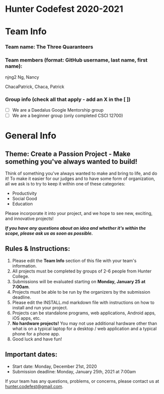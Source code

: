 # Hunter Codefest 2020-2021

# Team Info
### Team name: The Three Quaranteers
### Team members (format: GitHub username, last name, first name):
njng2 Ng, Nancy 

ChacaPatrick, Chaca, Patrick

### Group info (check all that apply - add an X in the [ ])
- [ ] We are a Daedalus Google Mentorship group
- [ ] We are a beginner group (only completed CSCI 12700)

# General Info
## Theme: Create a Passion Project - Make something you've always wanted to build!
Think of something you've always wanted to make and bring to life, and do it! To make it easier for our judges and to have some form of organization, all we ask is to try to keep it within one of these categories:
-   Productivity
-   Social Good
-   Education
    
Please incorporate it into your project, and we hope to see new, exciting, and innovative projects!

*__If you have any questions about an idea and whether it's within the scope, please ask us as soon as possible.__*

## Rules & Instructions:

1. Please edit the **Team Info** section of this file with your team's information.
2. All projects must be completed by groups of 2-6 people from Hunter College.
3. Submissions will be evaluated starting on **Monday, January 25 at 7:00am**.
4. Projects must be able to be run by the organizers by the submission deadline.
5. Please edit the INSTALL.md markdown file with instructions on how to install and run your project. 
6. Projects can be standalone programs, web applications, Android apps,  iOS apps, etc.
7. **No hardware projects!** You may not use additional hardware other than what is on a typical laptop for a desktop / web application and a typical phone for a phone app.
8. Good luck and have fun!

## Important dates:
- Start date: Monday, December 21st, 2020
- Submission deadline: Monday, January 25th, 2021 at 7:00am

If your team has any questions, problems, or concerns, please contact us at hunter.codefest@gmail.com.

